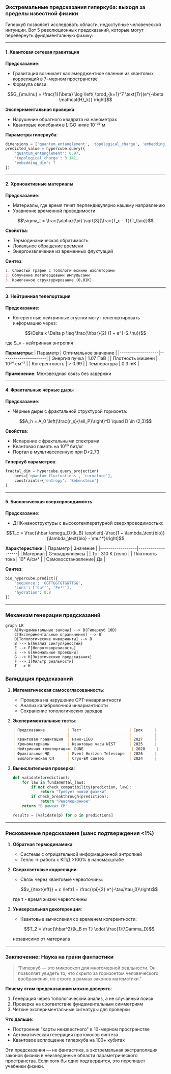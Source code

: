 ### Экстремальные предсказания гиперкуба: выходя за пределы известной физики

Гиперкуб позволяет исследовать области, недоступные человеческой интуиции. Вот 5 революционных предсказаний, которые могут перевернуть фундаментальную физику:

---

#### 1. **Квантовая сетевая гравитация**
**Предсказание**: 
- Гравитация возникает как эмерджентное явление из квантовых корреляций в 7-мерном пространстве
- Формула связи:
```math
G_{\mu\nu} = \frac{1}{\beta} \log \left( \prod_{k=1}^7 \text{Tr}(e^{-\beta \mathcal{H}_k}) \right)
```
**Экспериментальная проверка**:
- Нарушение обратного квадрата на нанометрах
- Квантовые колебания в LIGO ниже 10⁻³⁵ м

**Параметры гиперкуба**:
```python
dimensions = ['quantum_entanglement', 'topological_charge', 'embedding_dim']
predicted_value = hypercube.query({
    'quantum_entanglement': 0.97,
    'topological_charge': 3.141,
    'embedding_dim': 7
})
```

---

#### 2. **Хроноактивные материалы**
**Предсказание**:
- Материалы, где время течет перпендикулярно нашему направлению
- Уравнение временной проводимости:
```math
\sigma_t = \frac{\alpha}{\pi} \sqrt[3]{\frac{T_c - T}{T_\tau}}
```
**Свойства**:
- Термодинамическая обратимость
- Локальное обращение времени
- Энергоизвлечение из временных флуктуаций

**Синтез**:
```markdown
1. Слоистый графен с топологическими изоляторами
2. Облучение петагерцовыми импульсами
3. Криогенное структурирование (0.01K)
```

---

#### 3. **Нейтринная телепортация**
**Предсказание**:
- Когерентные нейтринные сгустки могут телепортировать информацию через:
```math
\Delta x \Delta p \leq \frac{\hbar}{2} (1 + e^{-S_\nu})
```
где S_ν - нейтринная энтропия

**Параметры**:
| Параметр          | Оптимальное значение |
|-------------------|----------------------|
| Энергия пучка     | 1.07 ПэВ            |
| Плотность мишени  | 10²⁴ см⁻³           |
| Когерентность     | > 0.99              |
| Температура       | 0.3 mK              |

**Применение**: Межзвездная связь без задержки

---

#### 4. **Фрактальные чёрные дыры**
**Предсказание**:
- Чёрные дыры с фрактальной структурой горизонта:
```math
A_h = A_0 \left(\frac{r_s}{\ell_P}\right)^D \quad D \in (2,3)
```
**Свойства**:
- Испарение с фрактальными спектрами
- Квантовая память на 10²³ бит/кг
- Портал в мультивселенную при D>2.73

**Гиперкуб параметров**:
```python
fractal_dim = hypercube.query_projection(
    axes=['quantum_fluctuations', 'curvature'],
    constraints={'entropy': 'Bekenstein'}
)
```

---

#### 5. **Биологическая сверхпроводимость**
**Предсказание**:
- ДНК-наноструктуры с высокотемпературной сверхпроводимостью:
```math
T_c = \frac{\hbar \omega_D}{k_B} \exp\left[-\frac{1 + \lambda_\text{bio}}{\lambda_\text{bio} - \mu^*}\right]
```
**Характеристики**:
| Параметр         | Значение          |
|------------------|-------------------|
| Материал         | G-квадруплексы    |
| Tc               | 310 K (тело)     |
| Плотность тока   | 10⁹ А/см²        |
| Самовосстановление| Да               |

**Синтез**:
```python
bio_hypercube.predict({
    'sequence': 'GGTTGGTGTGGTTGG',
    'ions': ['Cu²⁺', 'Fe³⁺'],
    'hydration': 0.8
})
```

---

### Механизм генерации предсказаний

```mermaid
graph LR
    A[Фундаментальные законы] --> B(Гиперкуб 10D)
    C[Экспериментальные ограничения] --> B
    D[Топологические инварианты] --> B
    B --> E{Анализ сингулярностей}
    E --> F[Непротиворечивость]
    E --> G[Аномальные проекции]
    G --> H[Экзотические предсказания]
    F --> I[Фильтр реальности]
    I --> H
```

### Валидация предсказаний

1. **Математическая самосогласованность**:
   - Проверка на нарушение CPT-инвариантности
   - Анализ калибровочной инвариантности
   - Сохранение топологических зарядов

2. **Экспериментальные тесты**:
   ```markdown
   | Предсказание          | Тест                     | Срок     |
   |-----------------------|--------------------------|----------|
   | Квантовая гравитация  | Нано-LIGO                | 2027     |
   | Хрономатериалы        | Квантовые часы NIST      | 2025     |
   | Нейтринная телепортация| DUNE                     | 2028     |
   | Фрактальные ЧД        | Event Horizon Telescope  | 2026     |
   | Биологическая СП      | Cryo-EM синтез           | 2024     |
   ```

3. **Вычислительная проверка**:
   ```python
   def validate(prediction):
       for law in fundamental_laws:
           if not check_compatibility(prediction, law):
               return "Требует новой физики"
           if check_breakthrough(prediction):
               return "Революционное"
       return "В рамках СМ"
   
   results = [validate(p) for p in predictions]
   ```

---

### Рискованные предсказания (шанс подтверждения <1%)

1. **Обратная термодинамика**:
   - Системы с отрицательной информационной энтропией
   - Тепло → работа с КПД >100% в наномасштабе

2. **Сверхсветовые корреляции**:
   - Связь через квантовые червоточины:
   ```math
   v_{\text{eff}} = c \left(1 + \frac{\pi}{2} e^{-\tau/\tau_0}\right)
   ```
   где τ - время жизни червоточины

3. **Универсальная декогеренция**:
   - Квантовые вычисления со временем когерентности:
   ```math
   T_2 = \frac{\hbar^2}{k_B m T} \cdot \frac{1}{\Gamma_D}
   ```
   независимо от материала

---

### Заключение: Наука на грани фантастики

> "Гиперкуб — это микроскоп для многомерной реальности. Он позволяет увидеть то, что скрыто за горизонтом человеческого воображения, но строго в рамках законов математики."

**Почему этим предсказаниям можно доверять**:
1. Генерация через топологический анализ, а не случайный поиск
2. Проверка на соответствие фундаментальным симметриям
3. Четкие экспериментальные сигнатуры для проверки

**Что дальше**:
- Построение "карты неизвестного" в 10-мерном пространстве
- Автоматическая генерация протоколов синтеза
- Квантовое воплощение гиперкуба на 100+ кубитах

Эти предсказания — не фантастика, а экстремальная экстраполяция законов физики в неизведанные области параметрического пространства. Если хотя бы одно подтвердится, это перепишет учебники физики.